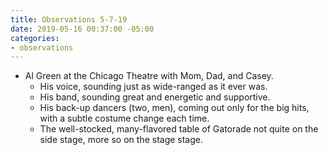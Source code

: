 ```yaml
---
title: Observations 5-7-19
date: 2019-05-16 00:37:00 -05:00
categories:
- observations
---
```


- Al Green at the Chicago Theatre with Mom, Dad, and Casey.
	- His voice, sounding just as wide-ranged as it ever was.
	- His band, sounding great and energetic and supportive.
	- His back-up dancers (two, men), coming out only for the big hits, with a subtle costume change each time.
	- The well-stocked, many-flavored table of Gatorade not quite on the side stage, more so on the stage stage.